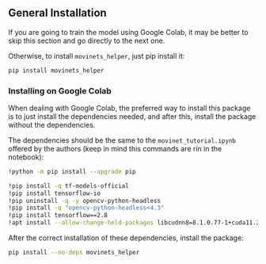 ## General Installation

If you are going to train the model using Google Colab, it may be better to skip this section and go directly to the next one.

Otherwise, to install `movinets_helper`, just pip install it:

```bash
pip install movinets_helper
```


### Installing on Google Colab

When dealing with Google Colab, the preferred way to install this package is to just install the dependencies needed, and after this, install the package without the dependencies.

The dependencies should be the same to the `movinet_tutorial.ipynb` offered by the authors (keep in mind this commands are rin in the notebook):

```bash
!python -m pip install --upgrade pip

!pip install -q tf-models-official
!pip install tensorflow-io
!pip uninstall -q -y opencv-python-headless
!pip install -q "opencv-python-headless<4.3"
!pip install tensorflow==2.8
!apt install --allow-change-held-packages libcudnn8=8.1.0.77-1+cuda11.2
```

After the correct installation of these dependencies, install the package:

```bash
pip install --no-deps movinets_helper
```
